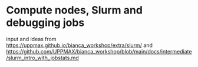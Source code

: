 # Compute nodes, Slurm and debugging jobs

input and ideas from <https://uppmax.github.io/bianca_workshop/extra/slurm/> 
and
<https://github.com/UPPMAX/bianca_workshop/blob/main/docs/intermediate/slurm_intro_with_jobstats.md>
